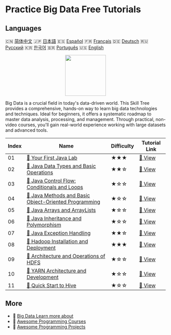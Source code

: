 # Practice Big Data Free Tutorials

## Languages

🇨🇳 [简体中文](README_zh.md) 🇯🇵 [日本語](README_ja.md) 🇪🇸 [Español](README_es.md) 🇫🇷 [Français](README_fr.md) 🇩🇪 [Deutsch](README_de.md) 🇷🇺 [Русский](README_ru.md) 🇰🇷 [한국어](README_ko.md) 🇧🇷 [Português](README_pt.md) 🇺🇸 [English](README.md) 

<div align="center">
<img width="128px" src="https://file.labex.io/path/4y59cs2oEeJr.png">
</div>

Big Data is a crucial field in today's data-driven world. This Skill Tree provides a comprehensive, hands-on way to learn big data technologies and techniques. Ideal for beginners, it offers a systematic roadmap to master data analysis, processing, and management. Through practical, non-video courses, you'll gain real-world experience working with large datasets and advanced tools.

|   Index | Name                                                                                                                                                  | Difficulty   | Tutorial Link                                                                                           |
|---------|-------------------------------------------------------------------------------------------------------------------------------------------------------|--------------|---------------------------------------------------------------------------------------------------------|
|      01 | [📖 Your First Java Lab](https://labex.io/en/tutorials/java-your-first-java-lab-411751)                                                               | ★★★          | [🔗 View](https://labex.io/en/tutorials/java-your-first-java-lab-411751)                                |
|      02 | [📖 Java Data Types and Basic Operations](https://labex.io/en/tutorials/java-java-data-types-and-basic-operations-413744)                             | ★★☆          | [🔗 View](https://labex.io/en/tutorials/java-java-data-types-and-basic-operations-413744)               |
|      03 | [📖 Java Control Flow: Conditionals and Loops](https://labex.io/en/tutorials/java-java-control-flow-conditionals-and-loops-413751)                    | ★☆☆          | [🔗 View](https://labex.io/en/tutorials/java-java-control-flow-conditionals-and-loops-413751)           |
|      04 | [📖 Java Methods and Basic Object-Oriented Programming](https://labex.io/en/tutorials/java-java-methods-and-basic-object-oriented-programming-413809) | ★☆☆          | [🔗 View](https://labex.io/en/tutorials/java-java-methods-and-basic-object-oriented-programming-413809) |
|      05 | [📖 Java Arrays and ArrayLists](https://labex.io/en/tutorials/java-java-arrays-and-arraylists-413820)                                                 | ★☆☆          | [🔗 View](https://labex.io/en/tutorials/java-java-arrays-and-arraylists-413820)                         |
|      06 | [📖 Java Inheritance and Polymorphism](https://labex.io/en/tutorials/java-java-inheritance-and-polymorphism-413825)                                   | ★☆☆          | [🔗 View](https://labex.io/en/tutorials/java-java-inheritance-and-polymorphism-413825)                  |
|      07 | [📖 Java Exception Handling](https://labex.io/en/tutorials/java-java-exception-handling-413830)                                                       | ★★☆          | [🔗 View](https://labex.io/en/tutorials/java-java-exception-handling-413830)                            |
|      08 | [📖 Hadoop Installation and Deployment](https://labex.io/en/tutorials/linux-hadoop-installation-and-deployment-272321)                                | ★★★          | [🔗 View](https://labex.io/en/tutorials/linux-hadoop-installation-and-deployment-272321)                |
|      09 | [📖 Architecture and Operations of HDFS](https://labex.io/en/tutorials/hadoop-architecture-and-operations-of-hdfs-272320)                             | ★☆☆          | [🔗 View](https://labex.io/en/tutorials/hadoop-architecture-and-operations-of-hdfs-272320)              |
|      10 | [📖 YARN Architecture and Development](https://labex.io/en/tutorials/linux-yarn-architecture-and-development-272324)                                  | ★☆☆          | [🔗 View](https://labex.io/en/tutorials/linux-yarn-architecture-and-development-272324)                 |
|      11 | [📖 Quick Start to Hive](https://labex.io/en/tutorials/linux-quick-start-to-hive-272323)                                                              | ★☆☆          | [🔗 View](https://labex.io/en/tutorials/linux-quick-start-to-hive-272323)                               |

## More

- 🔗 [Big Data Learn more about](https://labex.io/en/skilltrees/bigdata)
- 🔗 [Awesome Programming Courses](https://github.com/labex-labs/awesome-programming-courses)
- 🔗 [Awesome Programming Projects](https://github.com/labex-labs/awesome-programming-projects)

